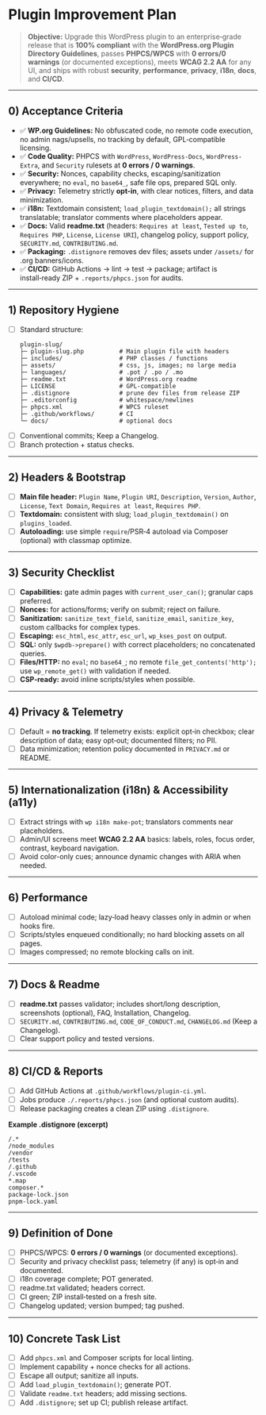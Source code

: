 # Plugin Improvement Plan

> **Objective:** Upgrade this WordPress plugin to an enterprise‑grade release that is **100% compliant** with the **WordPress.org Plugin Directory Guidelines**, passes **PHPCS/WPCS** with **0 errors/0 warnings** (or documented exceptions), meets **WCAG 2.2 AA** for any UI, and ships with robust **security**, **performance**, **privacy**, **i18n**, **docs**, and **CI/CD**.

---

## 0) Acceptance Criteria

- ✅ **WP.org Guidelines:** No obfuscated code, no remote code execution, no admin nags/upsells, no tracking by default, GPL‑compatible licensing.
- ✅ **Code Quality:** PHPCS with `WordPress`, `WordPress-Docs`, `WordPress-Extra`, and `Security` rulesets at **0 errors / 0 warnings**.
- ✅ **Security:** Nonces, capability checks, escaping/sanitization everywhere; no `eval`, no `base64_`, safe file ops, prepared SQL only.
- ✅ **Privacy:** Telemetry strictly **opt-in**, with clear notices, filters, and data minimization.
- ✅ **i18n:** Textdomain consistent; `load_plugin_textdomain();` all strings translatable; translator comments where placeholders appear.
- ✅ **Docs:** Valid **readme.txt** (headers: `Requires at least`, `Tested up to`, `Requires PHP`, `License`, `License URI`), changelog policy, support policy, `SECURITY.md`, `CONTRIBUTING.md`.
- ✅ **Packaging:** `.distignore` removes dev files; assets under `/assets/` for .org banners/icons.
- ✅ **CI/CD:** GitHub Actions → lint → test → package; artifact is install‑ready ZIP + `.reports/phpcs.json` for audits.

---

## 1) Repository Hygiene

- [ ] Standard structure:
  ```text
  plugin-slug/
  ├─ plugin-slug.php          # Main plugin file with headers
  ├─ includes/                # PHP classes / functions
  ├─ assets/                  # css, js, images; no large media
  ├─ languages/               # .pot / .po / .mo
  ├─ readme.txt               # WordPress.org readme
  ├─ LICENSE                  # GPL‑compatible
  ├─ .distignore              # prune dev files from release ZIP
  ├─ .editorconfig            # whitespace/newlines
  ├─ phpcs.xml                # WPCS ruleset
  ├─ .github/workflows/       # CI
  └─ docs/                    # optional docs
  ```
- [ ] Conventional commits; Keep a Changelog.
- [ ] Branch protection + status checks.

---

## 2) Headers & Bootstrap

- [ ] **Main file header:** `Plugin Name`, `Plugin URI`, `Description`, `Version`, `Author`, `License`, `Text Domain`, `Requires at least`, `Requires PHP`.
- [ ] **Textdomain:** consistent with slug; `load_plugin_textdomain()` on `plugins_loaded`.
- [ ] **Autoloading:** use simple `require`/PSR‑4 autoload via Composer (optional) with classmap optimize.

---

## 3) Security Checklist

- [ ] **Capabilities:** gate admin pages with `current_user_can()`; granular caps preferred.
- [ ] **Nonces:** for actions/forms; verify on submit; reject on failure.
- [ ] **Sanitization:** `sanitize_text_field`, `sanitize_email`, `sanitize_key`, custom callbacks for complex types.
- [ ] **Escaping:** `esc_html`, `esc_attr`, `esc_url`, `wp_kses_post` on output.
- [ ] **SQL:** only `$wpdb->prepare()` with correct placeholders; no concatenated queries.
- [ ] **Files/HTTP:** no `eval`; no `base64_`; no remote `file_get_contents('http');` use `wp_remote_get()` with validation if needed.
- [ ] **CSP‑ready:** avoid inline scripts/styles when possible.

---

## 4) Privacy & Telemetry

- [ ] Default = **no tracking**. If telemetry exists: explicit opt‑in checkbox; clear description of data; easy opt‑out; documented filters; no PII.
- [ ] Data minimization; retention policy documented in `PRIVACY.md` or README.

---

## 5) Internationalization (i18n) & Accessibility (a11y)

- [ ] Extract strings with `wp i18n make-pot`; translators comments near placeholders.
- [ ] Admin/UI screens meet **WCAG 2.2 AA** basics: labels, roles, focus order, contrast, keyboard navigation.
- [ ] Avoid color-only cues; announce dynamic changes with ARIA when needed.

---

## 6) Performance

- [ ] Autoload minimal code; lazy‑load heavy classes only in admin or when hooks fire.
- [ ] Scripts/styles enqueued conditionally; no hard blocking assets on all pages.
- [ ] Images compressed; no remote blocking calls on init.

---

## 7) Docs & Readme

- [ ] **readme.txt** passes validator; includes short/long description, screenshots (optional), FAQ, Installation, Changelog.
- [ ] `SECURITY.md`, `CONTRIBUTING.md`, `CODE_OF_CONDUCT.md`, `CHANGELOG.md` (Keep a Changelog).
- [ ] Clear support policy and tested versions.

---

## 8) CI/CD & Reports

- [ ] Add GitHub Actions at `.github/workflows/plugin-ci.yml`.
- [ ] Jobs produce `./.reports/phpcs.json` (and optional custom audits).
- [ ] Release packaging creates a clean ZIP using `.distignore`.

**Example .distignore (excerpt)**  
```
/.*
/node_modules
/vendor
/tests
/.github
/.vscode
*.map
composer.*
package-lock.json
pnpm-lock.yaml
```
---

## 9) Definition of Done

- [ ] PHPCS/WPCS: **0 errors / 0 warnings** (or documented exceptions).
- [ ] Security and privacy checklist pass; telemetry (if any) is opt‑in and documented.
- [ ] i18n coverage complete; POT generated.
- [ ] readme.txt validated; headers correct.
- [ ] CI green; ZIP install‑tested on a fresh site.
- [ ] Changelog updated; version bumped; tag pushed.

---

## 10) Concrete Task List

- [ ] Add `phpcs.xml` and Composer scripts for local linting.
- [ ] Implement capability + nonce checks for all actions.
- [ ] Escape all output; sanitize all inputs.
- [ ] Add `load_plugin_textdomain()`; generate POT.
- [ ] Validate `readme.txt` headers; add missing sections.
- [ ] Add `.distignore`; set up CI; publish release artifact.
